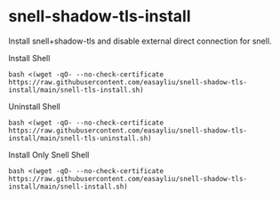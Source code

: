 # snell-shadow-tls-install
Install snell+shadow-tls and disable external direct connection for snell.

Install Shell
```shell
bash <(wget -qO- --no-check-certificate https://raw.githubusercontent.com/easayliu/snell-shadow-tls-install/main/snell-tls-install.sh)
```

Uninstall Shell
```shell
bash <(wget -qO- --no-check-certificate https://raw.githubusercontent.com/easayliu/snell-shadow-tls-install/main/snell-tls-uninstall.sh)
```


Install Only Snell Shell
```shell
bash <(wget -qO- --no-check-certificate https://raw.githubusercontent.com/easayliu/snell-shadow-tls-install/main/snell-install.sh)
```